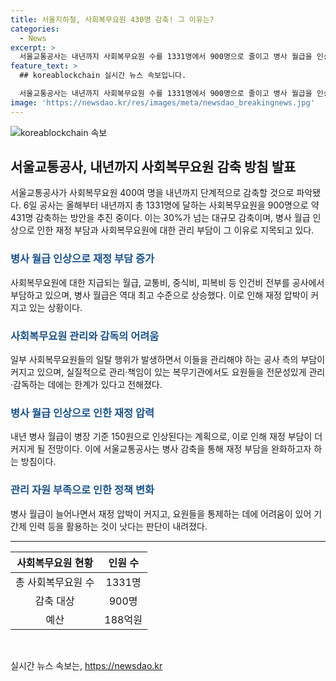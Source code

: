 ```yaml
---
title: 서울지하철, 사회복무요원 430명 감축! 그 이유는?
categories:
  - News
excerpt: >
  서울교통공사는 내년까지 사회복무요원 수를 1331명에서 900명으로 줄이고 병사 월급을 인상하는 방안을 추진 중이다. 사회복무요원의 감축은 재정 부담과 관리 부담으로 이유를 찾고 있으며, 30% 이상 감축될 예정이다. 복무 중인 사회복무요원들은 역사 내 안전 관리와 고객 서비스 업무를 수행하며, 이에 대한 예산은 총 188억원이다. 봉급은 지난해보다 늘어나며, 관리하는 부담도 늘어났다는 공사 측 의견이 제시되었다.
feature_text: >
  ## koreablockchain 실시간 뉴스 속보입니다.

  서울교통공사는 내년까지 사회복무요원 수를 1331명에서 900명으로 줄이고 병사 월급을 인상하는 방안을 추진 중이다. 사회복무요원의 감축은 재정 부담과 관리 부담으로 이유를 찾고 있으며, 30% 이상 감축될 예정이다. 복무 중인 사회복무요원들은 역사 내 안전 관리와 고객 서비스 업무를 수행하며, 이에 대한 예산은 총 188억원이다. 봉급은 지난해보다 늘어나며, 관리하는 부담도 늘어났다는 공사 측 의견이 제시되었다.
image: 'https://newsdao.kr/res/images/meta/newsdao_breakingnews.jpg'
---
```


<p><img src="https://newsdao.kr/res/images/meta/newsdao_breakingnews.jpg" alt="koreablockchain 속보" /></p>

<h2 data-ke-size="size26">서울교통공사, 내년까지 사회복무요원 감축 방침 발표</h2>

<p data-ke-size="size16">서울교통공사가 사회복무요원 400여 명을 내년까지 단계적으로 감축할 것으로 파악됐다. 6일 공사는 올해부터 내년까지 총 1331명에 달하는 사회복무요원을 900명으로 약 431명 감축하는 방안을 추진 중이다. 이는 30%가 넘는 대규모 감축이며, 병사 월급 인상으로 인한 재정 부담과 사회복무요원에 대한 관리 부담이 그 이유로 지목되고 있다. </p>

<h3><b><span style="color: #1a5490;">병사 월급 인상으로 재정 부담 증가</span></b></h3>

<p data-ke-size="size16">사회복무요원에 대한 지급되는 월급, 교통비, 중식비, 피복비 등 인건비 전부를 공사에서 부담하고 있으며, 병사 월급은 역대 최고 수준으로 상승했다. 이로 인해 재정 압박이 커지고 있는 상황이다.</p>

<h3><b><span style="color: #1a5490;">사회복무요원 관리와 감독의 어려움</span></b></h3>

<p data-ke-size="size16">일부 사회복무요원들의 일탈 행위가 발생하면서 이들을 관리해야 하는 공사 측의 부담이 커지고 있으며, 실질적으로 관리·책임이 있는 복무기관에서도 요원들을 전문성있게 관리·감독하는 데에는 한계가 있다고 전해졌다.</p>

<h3><b><span style="color: #1a5490;">병사 월급 인상으로 인한 재정 압력</span></b></h3>

<p data-ke-size="size16">내년 병사 월급이 병장 기준 150원으로 인상된다는 계획으로, 이로 인해 재정 부담이 더 커지게 될 전망이다. 이에 서울교통공사는 병사 감축을 통해 재정 부담을 완화하고자 하는 방침이다.</p>

<h3><b><span style="color: #1a5490;">관리 자원 부족으로 인한 정책 변화</span></b></h3>

<p data-ke-size="size16">병사 월급이 늘어나면서 재정 압박이 커지고, 요원들을 통제하는 데에 어려움이 있어 기간제 인력 등을 활용하는 것이 낫다는 판단이 내려졌다.</p>

<hr>

<table>
    <thead>
        <tr>
            <th style="text-align: center;">사회복무요원 현황</th>
            <th style="text-align: center;">인원 수</th>
        </tr>
    </thead>
    <tbody>
        <tr>
            <td style="text-align: center;">총 사회복무요원 수</td>
            <td style="text-align: center;">1331명</td>
        </tr>
        <tr>
            <td style="text-align: center;">감축 대상</td>
            <td style="text-align: center;">900명</td>
        </tr>
        <tr>
            <td style="text-align: center;">예산</td>
            <td style="text-align: center;">188억원</td>
        </tr>
    </tbody>
</table>

<p data-ke-size="size16">&nbsp;</p>
실시간 뉴스 속보는, <a href="https://newsdao.kr" rel="dofollow">https://newsdao.kr</a>


